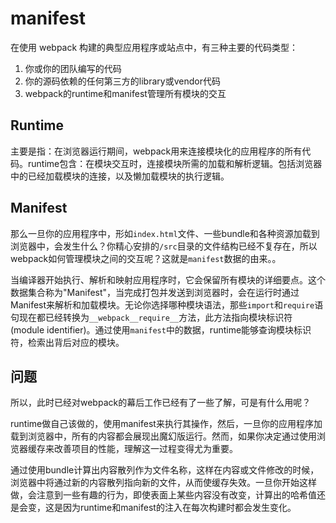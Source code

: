 # manifest

在使用 webpack 构建的典型应用程序或站点中，有三种主要的代码类型：

1. 你或你的团队编写的代码
2. 你的源码依赖的任何第三方的library或vendor代码
3. webpack的runtime和manifest管理所有模块的交互

## Runtime

主要是指：在浏览器运行期间，webpack用来连接模块化的应用程序的所有代码。runtime包含：在模块交互时，连接模块所需的加载和解析逻辑。包括浏览器中的已经加载模块的连接，以及懒加载模块的执行逻辑。

## Manifest

那么一旦你的应用程序中，形如`index.html`文件、一些bundle和各种资源加载到浏览器中，会发生什么？你精心安排的`/src`目录的文件结构已经不复存在，所以webpack如何管理模块之间的交互呢？这就是`manifest`数据的由来。。

当编译器开始执行、解析和映射应用程序时，它会保留所有模块的详细要点。这个数据集合称为"Manifest"，当完成打包并发送到浏览器时，会在运行时通过Manifest来解析和加载模块。无论你选择哪种模块语法，那些`import`和`require`语句现在都已经转换为`__webpack__require__`方法，此方法指向模块标识符(module identifier)。通过使用`manifest`中的数据，runtime能够查询模块标识符，检索出背后对应的模块。

## 问题

所以，此时已经对webpack的幕后工作已经有了一些了解，可是有什么用呢？

runtime做自己该做的，使用manifest来执行其操作，然后，一旦你的应用程序加载到浏览器中，所有的内容都会展现出魔幻版运行。然而，如果你决定通过使用浏览器缓存来改善项目的性能，理解这一过程变得尤为重要。

通过使用bundle计算出内容散列作为文件名称，这样在内容或文件修改的时候，浏览器中将通过新的内容散列指向新的文件，从而使缓存失效。一旦你开始这样做，会注意到一些有趣的行为，即使表面上某些内容没有改变，计算出的哈希值还是会变，这是因为runtime和manifest的注入在每次构建时都会发生变化。

